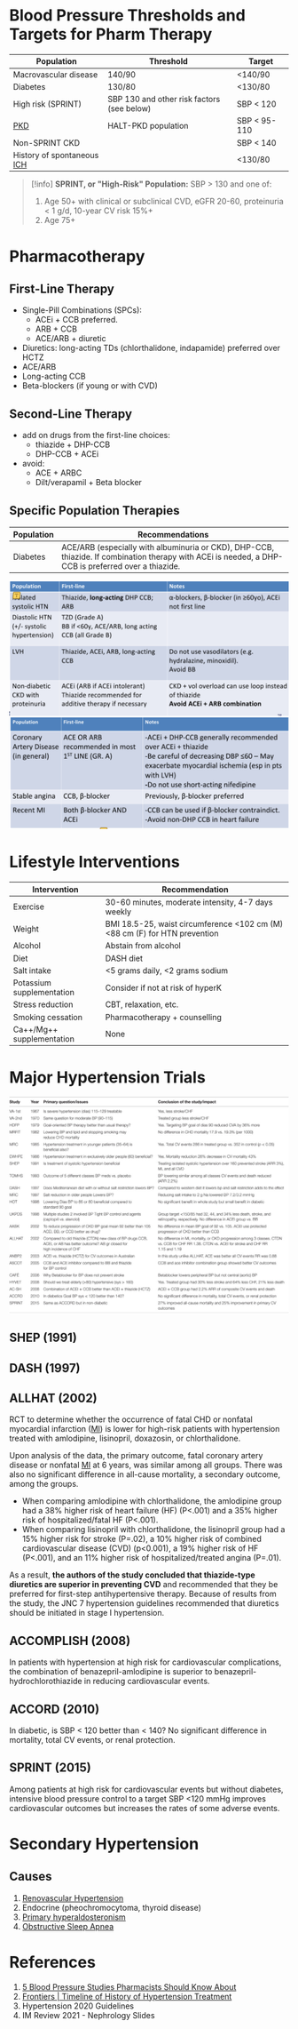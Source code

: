 # Blood Pressure Thresholds and Targets for Pharm Therapy
| Population                 | Threshold                                  | Target    |
| -------------------------- | ------------------------------------------ | --------- |
| Macrovascular disease      | 140/90                                     | <140/90   |
| Diabetes                   | 130/80                                     | <130/80   |
| High risk (SPRINT)         | SBP 130 and other risk factors (see below) | SBP < 120 |
| [PKD](../Nephrology/Polycystic%20Kidney%20Disease%20(PKD).md)                    | HALT-PKD population                        | SBP < 95-110 |
| Non-SPRINT CKD             |                                            | SBP < 140 |
| History of spontaneous [ICH](../Critical%20Care/Neuro%20Critical%20Care/Intracranial%20Hemorrhage.md) |                                            | <130/80          |

> [!info] **SPRINT, or "High-Risk" Population:**
> SBP > 130 and one of:
> 1) Age 50+ with clinical or subclinical CVD, eGFR 20-60, proteinuria < 1 g/d, 10-year CV risk 15%+
> 2) Age 75+

# Pharmacotherapy
## First-Line Therapy
- Single-Pill Combinations (SPCs):
	- ACEi + CCB preferred.
	- ARB + CCB
	- ACE/ARB + diuretic
- Diuretics: long-acting TDs (chlorthalidone, indapamide) preferred over HCTZ
- ACE/ARB
- Long-acting CCB
- Beta-blockers (if young or with CVD)

## Second-Line Therapy
- add on drugs from the first-line choices:
	- thiazide + DHP-CCB
	- DHP-CCB + ACEi
- avoid:
	- ACE + ARBC
	- Dilt/verapamil + Beta blocker

## Specific Population Therapies
| Population | Recommendations                                                                                                                                      |
| ---------- | ---------------------------------------------------------------------------------------------------------------------------------------------------- |
| Diabetes   | ACE/ARB (especially with albuminuria or CKD), DHP-CCB, thiazide. If combination therapy with ACEi is needed, a DHP-CCB is preferred over a thiazide. |

![](_attachments/Pasted%20image%2020221008235442.png)
![](_attachments/Pasted%20image%2020221008235437.png)

# Lifestyle Interventions
| Intervention              | Recommendation                                                             |
| ------------------------- | -------------------------------------------------------------------------- |
| Exercise                  | 30-60 minutes, moderate intensity, 4-7 days weekly                         | 
| Weight                    | BMI 18.5-25, waist circumference <102 cm (M) <88 cm (F) for HTN prevention |
| Alcohol                   | Abstain from alcohol                                                       |
| Diet                      | DASH diet                                                                  |
| Salt intake               | <5 grams daily, <2 grams sodium                                            |
| Potassium supplementation | Consider if not at risk of hyperK                                          |
| Stress reduction          | CBT, relaxation, etc.                                                      |
| Smoking cessation         | Pharmacotherapy + counselling                                              |
| Ca++/Mg++ supplementation | None                                                                       |

# Major Hypertension Trials
![](_attachments/fcvm-03-00003-t001.jpg)

## SHEP (1991)
## DASH (1997)
## ALLHAT (2002)
RCT to determine whether the occurrence of fatal CHD or nonfatal myocardial infarction ([MI](Ischemic%20Heart%20Disease/Thrombotic%20Disease/ACS.md)) is lower for high-risk patients with hypertension treated with amlodipine, lisinopril, doxazosin, or chlorthalidone.

Upon analysis of the data, the primary outcome, fatal coronary artery disease or nonfatal [MI](Ischemic%20Heart%20Disease/Thrombotic%20Disease/ACS.md) at 6 years, was similar among all groups. There was also no significant difference in all-cause mortality, a secondary outcome, among the groups.
- When comparing amlodipine with chlorthalidone, the amlodipine group had a 38% higher risk of heart failure (HF) (P<.001) and a 35% higher risk of hospitalized/fatal HF (P<.001).
- When comparing lisinopril with chlorthalidone, the lisinopril group had a 15% higher risk for stroke (P=.02), a 10% higher risk of combined cardiovascular disease (CVD) (p<0.001), a 19% higher risk of HF (P<.001), and an 11% higher risk of hospitalized/treated angina (P=.01).

As a result, **the authors of the study concluded that thiazide-type diuretics are superior in preventing CVD** and recommended that they be preferred for first-step antihypertensive therapy. Because of results from the study, the JNC 7 hypertension guidelines recommended that diuretics should be initiated in stage I hypertension.

## ACCOMPLISH (2008)
In patients with hypertension at high risk for cardiovascular complications, the combination of benazepril-amlodipine is superior to benazepril-hydrochlorothiazide in reducing cardiovascular events.

## ACCORD (2010)
In diabetic, is SBP < 120 better than < 140? No significant difference in mortality, total CV events, or renal protection.

## SPRINT (2015)
Among patients at high risk for cardiovascular events but without diabetes, intensive blood pressure control to a target SBP <120 mmHg improves cardiovascular outcomes but increases the rates of some adverse events.

# Secondary Hypertension
## Causes
1. [Renovascular Hypertension](../Nephrology/Renovascular%20Hypertension.md)
2. Endocrine (pheochromocytoma, thyroid disease)
3. [Primary hyperaldosteronism](../Endocrinology/Primary%20hyperaldosteronism.md)
4. [Obstructive Sleep Apnea](../Respirology/Obstructive%20Lung%20Disease/Obstructive%20Sleep%20Apnea.md)


# References
1. [5 Blood Pressure Studies Pharmacists Should Know About](https://www.pharmacytimes.com/view/5-blood-pressure-studies-every-pharmacist-should-know)
2. [Frontiers | Timeline of History of Hypertension Treatment](https://www.frontiersin.org/articles/10.3389/fcvm.2016.00003/full)
3. Hypertension 2020 Guidelines
4. IM Review 2021 - Nephrology Slides 